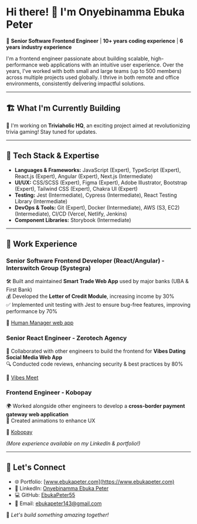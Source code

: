 # Hi there! 👋 I'm Onyebinamma Ebuka Peter

🚀 **Senior Software Frontend Engineer** | **10+ years coding experience** | **6 years industry experience**

I'm a frontend engineer passionate about building scalable, high-performance web applications with an intuitive user experience. Over the years, I've worked with both small and large teams (up to 500 members) across multiple projects used globally. I thrive in both remote and office environments, consistently delivering impactful solutions.

---

## 🏗️ What I'm Currently Building
🎉 I'm working on **Triviaholic HQ**, an exciting project aimed at revolutionizing trivia gaming! Stay tuned for updates.

---

## 🔧 Tech Stack & Expertise
- **Languages & Frameworks:** JavaScript (Expert), TypeScript (Expert), React.js (Expert), Angular (Expert), Next.js (Intermediate)
- **UI/UX:** CSS/SCSS (Expert), Figma (Expert), Adobe Illustrator, Bootstrap (Expert), Tailwind CSS (Expert), Chakra UI (Expert)
- **Testing:** Jest (Intermediate), Cypress (Intermediate), React Testing Library (Intermediate)
- **DevOps & Tools:** Git (Expert), Docker (Intermediate), AWS (S3, EC2) (Intermediate), CI/CD (Vercel, Netlify, Jenkins)
- **Component Libraries:** Storybook (Intermediate)

---

## 💼 Work Experience
### **Senior Software Frontend Developer (React/Angular) - Interswitch Group (Systegra)**  
🛠️ Built and maintained **Smart Trade Web App** used by major banks (UBA & First Bank)  
💰 Developed the **Letter of Credit Module**, increasing income by 30%  
✅ Implemented unit testing with Jest to ensure bug-free features, improving performance by 70%  

🔗 [Human Manager web app](https://humanmanager.net/)

### **Senior React Engineer - Zerotech Agency**  
🚀 Collaborated with other engineers to build the frontend for **Vibes Dating Social Media Web App**  
🔍 Conducted code reviews, enhancing security & best practices by 80%  

🔗 [Vibes Meet](https://vibesmeet.com)

### **Frontend Engineer - Kobopay**  
🌍 Worked alongside other engineers to develop a **cross-border payment gateway web application**  
🎨 Created animations to enhance UX  

🔗 [Kobopay](https://kobopay.co)

_(More experience available on my LinkedIn & portfolio!)_

---

## 📢 Let's Connect
- 🌐 Portfolio: [www.ebukapeter.com](https://www.ebukapeter.com)
- 🔗 LinkedIn: [Onyebinamma Ebuka Peter](https://www.linkedin.com/in/onyebinamma-ebuka-peter-002aa8136/)
- 💻 GitHub: [EbukaPeter55](https://github.com/EbukaPeter55)
- 📧 Email: [ebukapeter143@gmail.com](mailto:ebukapeter143@gmail.com)

🚀 _Let's build something amazing together!_
